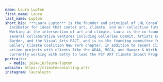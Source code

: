 ```yaml
---
name: Laura Lupton
first_name: Laura
last_name: Lupton
short_bio: "**Laura Lupton** is the founder and principal of LHL Consulting, an
  incubator for ideas that center art, climate, and our collective future.
  Working at the intersection of art and climate, Laura is the co-founder of
  several collaborative ventures including Galleries Commit, Artists Commit,
  Barder, and the Visual Arts PACT, and is on the founding committee for the
  Gallery Climate Coalition New York chapter. In addition to recent climate
  action projects with clients like the ADAA, MOCA, and Hauser & Wirth, she is
  currently working with Getty to lead the PST ART Climate Impact Program. "
portraits:
  - media: 2024/10/laura-lupton
website: https://climateconsulting.art/
instagram: lauraluptn
---
```

